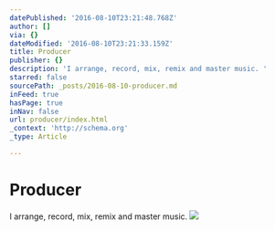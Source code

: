 ```yaml
---
datePublished: '2016-08-10T23:21:48.768Z'
author: []
via: {}
dateModified: '2016-08-10T23:21:33.159Z'
title: Producer
publisher: {}
description: 'I arrange, record, mix, remix and master music. '
starred: false
sourcePath: _posts/2016-08-10-producer.md
inFeed: true
hasPage: true
inNav: false
url: producer/index.html
_context: 'http://schema.org'
_type: Article

---
```

# Producer

I arrange, record, mix, remix and master music. ![](https://the-grid-user-content.s3-us-west-2.amazonaws.com/b8294e1e-3a8e-4ba1-ac58-bf90e62fc04b.jpg)